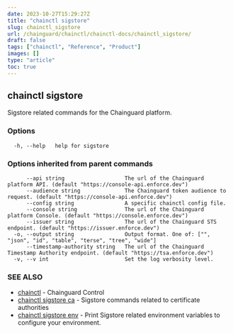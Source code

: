 ```yaml
---
date: 2023-10-27T15:29:27Z
title: "chainctl sigstore"
slug: chainctl_sigstore
url: /chainguard/chainctl/chainctl-docs/chainctl_sigstore/
draft: false
tags: ["chainctl", "Reference", "Product"]
images: []
type: "article"
toc: true
---
```

## chainctl sigstore

Sigstore related commands for the Chainguard platform.

### Options

```
  -h, --help   help for sigstore
```

### Options inherited from parent commands

```
      --api string                   The url of the Chainguard platform API. (default "https://console-api.enforce.dev")
      --audience string              The Chainguard token audience to request. (default "https://console-api.enforce.dev")
      --config string                A specific chainctl config file.
      --console string               The url of the Chainguard platform Console. (default "https://console.enforce.dev")
      --issuer string                The url of the Chainguard STS endpoint. (default "https://issuer.enforce.dev")
  -o, --output string                Output format. One of: ["", "json", "id", "table", "terse", "tree", "wide"]
      --timestamp-authority string   The url of the Chainguard Timestamp Authority endpoint. (default "https://tsa.enforce.dev")
  -v, --v int                        Set the log verbosity level.
```

### SEE ALSO

* [chainctl](/chainguard/chainctl/chainctl-docs/chainctl/)	 - Chainguard Control
* [chainctl sigstore ca](/chainguard/chainctl/chainctl-docs/chainctl_sigstore_ca/)	 - Sigstore commands related to certificate authorities
* [chainctl sigstore env](/chainguard/chainctl/chainctl-docs/chainctl_sigstore_env/)	 - Print Sigstore related environment variables to configure your environment.

